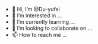 - 👋 Hi, I’m @Du-yufei
- 👀 I’m interested in ...
- 🌱 I’m currently learning ...
- 💞️ I’m looking to collaborate on ...
- 📫 How to reach me ...

<!---
Du-yufei/Du-yufei is a ✨ special ✨ repository because its `README.md` (this file) appears on your GitHub profile.
You can click the Preview link to take a look at your changes.
--->
